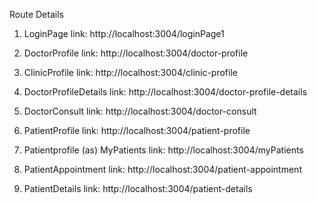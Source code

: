 Route Details


1. LoginPage
    link: http://localhost:3004/loginPage1

2.  DoctorProfile 
     link: http://localhost:3004/doctor-profile
3. ClinicProfile
      link: http://localhost:3004/clinic-profile
4. DoctorProfileDetails
     link:  http://localhost:3004/doctor-profile-details

5. DoctorConsult
     link: http://localhost:3004/doctor-consult

6. PatientProfile
     link: http://localhost:3004/patient-profile



7. Patientprofile (as) MyPatients 
     link: http://localhost:3004/myPatients

8. PatientAppointment
     link: http://localhost:3004/patient-appointment

9. PatientDetails 
     link: http://localhost:3004/patient-details